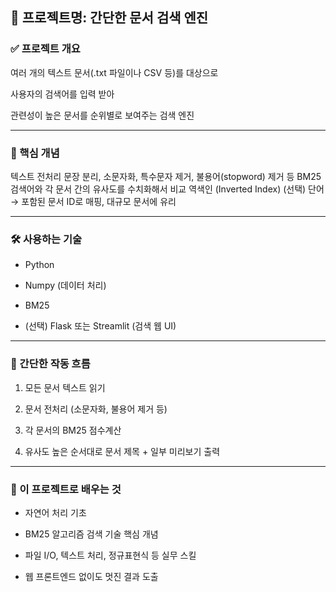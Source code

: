 ## 🔎 프로젝트명: 간단한 문서 검색 엔진

### ✅ 프로젝트 개요

여러 개의 텍스트 문서(.txt 파일이나 CSV 등)를 대상으로

사용자의 검색어를 입력 받아

관련성이 높은 문서를 순위별로 보여주는 검색 엔진

---

### 🧠 핵심 개념

텍스트 전처리   문장 분리, 소문자화, 특수문자 제거, 불용어(stopword) 제거 등
BM25   검색어와 각 문서 간의 유사도를 수치화해서 비교
역색인 (Inverted Index) (선택)   단어 → 포함된 문서 ID로 매핑, 대규모 문서에 유리


---

### 🛠 사용하는 기술

* Python

* Numpy (데이터 처리)

* BM25

* (선택) Flask 또는 Streamlit (검색 웹 UI)

---

### 🚀 간단한 작동 흐름

1. 모든 문서 텍스트 읽기

2. 문서 전처리 (소문자화, 불용어 제거 등)

3. 각 문서의 BM25 점수계산

4. 유사도 높은 순서대로 문서 제목 + 일부 미리보기 출력

---

### 🎯 이 프로젝트로 배우는 것

* 자연어 처리 기초

* BM25 알고리즘 검색 기술 핵심 개념

* 파일 I/O, 텍스트 처리, 정규표현식 등 실무 스킬

* 웹 프론트엔드 없이도 멋진 결과 도출
